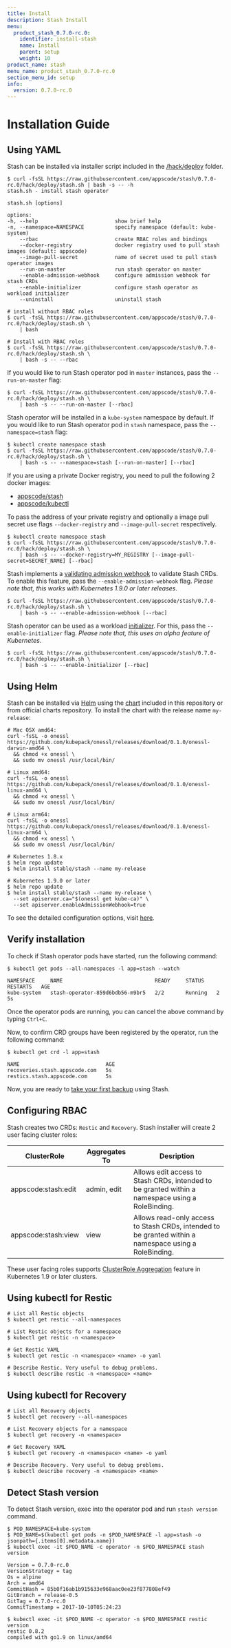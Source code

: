 ```yaml
---
title: Install
description: Stash Install
menu:
  product_stash_0.7.0-rc.0:
    identifier: install-stash
    name: Install
    parent: setup
    weight: 10
product_name: stash
menu_name: product_stash_0.7.0-rc.0
section_menu_id: setup
info:
  version: 0.7.0-rc.0
---
```


# Installation Guide

## Using YAML
Stash can be installed via installer script included in the [/hack/deploy](https://github.com/appscode/stash/tree/0.7.0-rc.0/hack/deploy) folder.

```console
$ curl -fsSL https://raw.githubusercontent.com/appscode/stash/0.7.0-rc.0/hack/deploy/stash.sh | bash -s -- -h
stash.sh - install stash operator

stash.sh [options]

options:
-h, --help                         show brief help
-n, --namespace=NAMESPACE          specify namespace (default: kube-system)
    --rbac                         create RBAC roles and bindings
    --docker-registry              docker registry used to pull stash images (default: appscode)
    --image-pull-secret            name of secret used to pull stash operator images
    --run-on-master                run stash operator on master
    --enable-admission-webhook     configure admission webhook for stash CRDs
    --enable-initializer           configure stash operator as workload initializer
    --uninstall                    uninstall stash

# install without RBAC roles
$ curl -fsSL https://raw.githubusercontent.com/appscode/stash/0.7.0-rc.0/hack/deploy/stash.sh \
    | bash

# Install with RBAC roles
$ curl -fsSL https://raw.githubusercontent.com/appscode/stash/0.7.0-rc.0/hack/deploy/stash.sh \
    | bash -s -- --rbac
```

If you would like to run Stash operator pod in `master` instances, pass the `--run-on-master` flag:

```console
$ curl -fsSL https://raw.githubusercontent.com/appscode/stash/0.7.0-rc.0/hack/deploy/stash.sh \
    | bash -s -- --run-on-master [--rbac]
```

Stash operator will be installed in a `kube-system` namespace by default. If you would like to run Stash operator pod in `stash` namespace, pass the `--namespace=stash` flag:

```console
$ kubectl create namespace stash
$ curl -fsSL https://raw.githubusercontent.com/appscode/stash/0.7.0-rc.0/hack/deploy/stash.sh \
    | bash -s -- --namespace=stash [--run-on-master] [--rbac]
```

If you are using a private Docker registry, you need to pull the following 2 docker images:

 - [appscode/stash](https://hub.docker.com/r/appscode/stash)
 - [appscode/kubectl](https://hub.docker.com/r/appscode/kubectl)

To pass the address of your private registry and optionally a image pull secret use flags `--docker-registry` and `--image-pull-secret` respectively.

```console
$ kubectl create namespace stash
$ curl -fsSL https://raw.githubusercontent.com/appscode/stash/0.7.0-rc.0/hack/deploy/stash.sh \
    | bash -s -- --docker-registry=MY_REGISTRY [--image-pull-secret=SECRET_NAME] [--rbac]
```

Stash implements a [validating admission webhook](https://kubernetes.io/docs/admin/admission-controllers/#validatingadmissionwebhook-alpha-in-18-beta-in-19) to validate Stash CRDs. To enable this feature, pass the `--enable-admission-webhook` flag. _Please note that, this works with Kubernetes 1.9.0 or later releases_.

```console
$ curl -fsSL https://raw.githubusercontent.com/appscode/stash/0.7.0-rc.0/hack/deploy/stash.sh \
    | bash -s -- --enable-admission-webhook [--rbac]
```

Stash operator can be used as a workload [initializer](https://kubernetes.io/docs/admin/extensible-admission-controllers/#initializers). For this, pass the `--enable-initializer` flag. _Please note that, this uses an alpha feature of Kubernetes_.

```console
$ curl -fsSL https://raw.githubusercontent.com/appscode/stash/0.7.0-rc.0/hack/deploy/stash.sh \
    | bash -s -- --enable-initializer [--rbac]
```


## Using Helm
Stash can be installed via [Helm](https://helm.sh/) using the [chart](https://github.com/appscode/stash/tree/master/chart/stable/stash) included in this repository or from official charts repository. To install the chart with the release name `my-release`:

```console
# Mac OSX amd64:
curl -fsSL -o onessl https://github.com/kubepack/onessl/releases/download/0.1.0/onessl-darwin-amd64 \
  && chmod +x onessl \
  && sudo mv onessl /usr/local/bin/

# Linux amd64:
curl -fsSL -o onessl https://github.com/kubepack/onessl/releases/download/0.1.0/onessl-linux-amd64 \
  && chmod +x onessl \
  && sudo mv onessl /usr/local/bin/

# Linux arm64:
curl -fsSL -o onessl https://github.com/kubepack/onessl/releases/download/0.1.0/onessl-linux-arm64 \
  && chmod +x onessl \
  && sudo mv onessl /usr/local/bin/

# Kubernetes 1.8.x
$ helm repo update
$ helm install stable/stash --name my-release

# Kubernetes 1.9.0 or later
$ helm repo update
$ helm install stable/stash --name my-release \
  --set apiserver.ca="$(onessl get kube-ca)" \
  --set apiserver.enableAdmissionWebhook=true
```

To see the detailed configuration options, visit [here](https://github.com/appscode/stash/tree/master/chart/stable/stash).


## Verify installation
To check if Stash operator pods have started, run the following command:
```console
$ kubectl get pods --all-namespaces -l app=stash --watch

NAMESPACE     NAME                              READY     STATUS    RESTARTS   AGE
kube-system   stash-operator-859d6bdb56-m9br5   2/2       Running   2          5s
```

Once the operator pods are running, you can cancel the above command by typing `Ctrl+C`.

Now, to confirm CRD groups have been registered by the operator, run the following command:
```console
$ kubectl get crd -l app=stash

NAME                            AGE
recoveries.stash.appscode.com   5s
restics.stash.appscode.com      5s
```

Now, you are ready to [take your first backup](/products/stash/0.7.0-rc.0/guides/README) using Stash.


## Configuring RBAC
Stash creates two CRDs: `Restic` and `Recovery`. Stash installer will create 2 user facing cluster roles:

| ClusterRole         | Aggregates To | Desription                            |
|---------------------|---------------|---------------------------------------|
| appscode:stash:edit | admin, edit   | Allows edit access to Stash CRDs, intended to be granted within a namespace using a RoleBinding. |
| appscode:stash:view | view           | Allows read-only access to Stash CRDs, intended to be granted within a namespace using a RoleBinding. |

These user facing roles supports [ClusterRole Aggregation](https://kubernetes.io/docs/admin/authorization/rbac/#aggregated-clusterroles) feature in Kubernetes 1.9 or later clusters.


## Using kubectl for Restic
```console
# List all Restic objects
$ kubectl get restic --all-namespaces

# List Restic objects for a namespace
$ kubectl get restic -n <namespace>

# Get Restic YAML
$ kubectl get restic -n <namespace> <name> -o yaml

# Describe Restic. Very useful to debug problems.
$ kubectl describe restic -n <namespace> <name>
```


## Using kubectl for Recovery
```console
# List all Recovery objects
$ kubectl get recovery --all-namespaces

# List Recovery objects for a namespace
$ kubectl get recovery -n <namespace>

# Get Recovery YAML
$ kubectl get recovery -n <namespace> <name> -o yaml

# Describe Recovery. Very useful to debug problems.
$ kubectl describe recovery -n <namespace> <name>
```


## Detect Stash version
To detect Stash version, exec into the operator pod and run `stash version` command.

```console
$ POD_NAMESPACE=kube-system
$ POD_NAME=$(kubectl get pods -n $POD_NAMESPACE -l app=stash -o jsonpath={.items[0].metadata.name})
$ kubectl exec -it $POD_NAME -c operator -n $POD_NAMESPACE stash version

Version = 0.7.0-rc.0
VersionStrategy = tag
Os = alpine
Arch = amd64
CommitHash = 85b0f16ab1b915633e968aac0ee23f877808ef49
GitBranch = release-0.5
GitTag = 0.7.0-rc.0
CommitTimestamp = 2017-10-10T05:24:23

$ kubectl exec -it $POD_NAME -c operator -n $POD_NAMESPACE restic version
restic 0.8.2
compiled with go1.9 on linux/amd64
```
